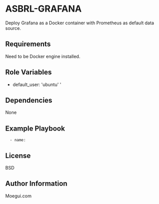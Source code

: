 ASBRL-GRAFANA
=========

Deploy Grafana as a Docker container with Prometheus as default data source.

Requirements
------------

Need to be Docker engine installed.

Role Variables
--------------

- default_user: 'ubuntu'
'

Dependencies
------------

None

Example Playbook
----------------

      - name: 

License
-------

BSD

Author Information
------------------

Moegui.com